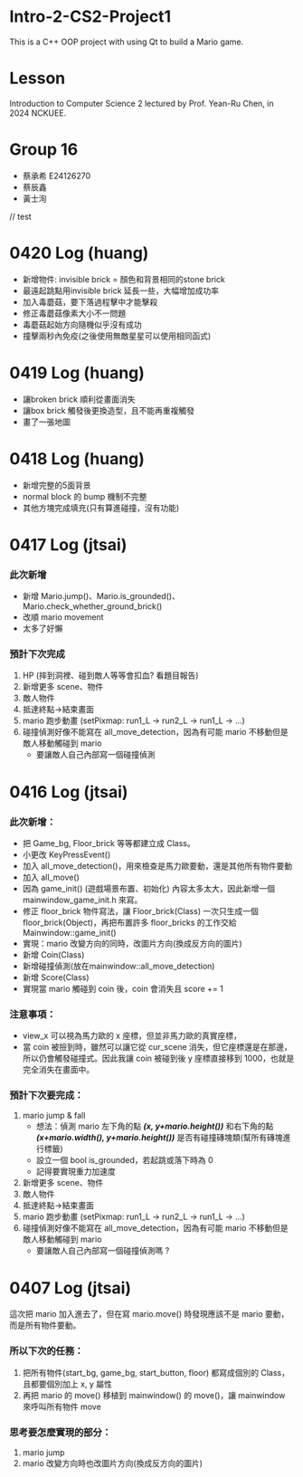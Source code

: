 ﻿# Intro-2-CS2-Project1
This is a C++ OOP project with using Qt to build a Mario game.

# Lesson
Introduction to Computer Science 2 lectured by Prof. Yean-Ru Chen, in 2024 NCKUEE.

# Group 16
- 蔡承希 E24126270
- 蔡辰鑫 
- 黃士洵

// test

# 0420 Log (huang)
- 新增物件: invisible brick = 顏色和背景相同的stone brick
- 最遠起跳點用invisible brick 延長一些，大幅增加成功率
- 加入毒蘑菇，要下落過程擊中才能擊殺
-  修正毒蘑菇像素大小不一問題
- 毒蘑菇起始方向隨機似乎沒有成功
- 撞擊兩秒內免疫(之後使用無敵星星可以使用相同函式)

# 0419 Log (huang)
- 讓broken brick 順利從畫面消失
- 讓box brick 觸發後更換造型，且不能再重複觸發
- 畫了一張地圖

# 0418 Log (huang)
- 新增完整的5面背景
- normal block 的 bump 機制不完整
-  其他方塊完成填充(只有算進碰撞，沒有功能)

# 0417 Log (jtsai)

### 此次新增
- 新增 Mario.jump()、Mario.is_grounded()、Mario.check_whether_ground_brick()
- 改順 mario movement
- 太多了好懶

### 預計下次完成
1. HP (摔到洞裡、碰到敵人等等會扣血? 看題目報告)
2. 新增更多 scene、物件
3. 敵人物件
4. 抵達終點->結束畫面
5. mario 跑步動畫 (setPixmap: run1_L -> run2_L -> run1_L -> ...)
6. 碰撞偵測好像不能寫在 all_move_detection，因為有可能 mario 不移動但是敵人移動觸碰到 mario
    - 要讓敵人自己內部寫一個碰撞偵測

# 0416 Log (jtsai)

### 此次新增：
- 把 Game_bg, Floor_brick 等等都建立成 Class。
- 小更改 KeyPressEvent()
- 加入 all_move_detection()，用來檢查是馬力歐要動，還是其他所有物件要動
- 加入 all_move()
- 因為 game_init() (遊戲場景布置、初始化) 內容太多太大，因此新增一個 mainwindow_game_init.h 來寫。
- 修正 floor_brick 物件寫法，讓 Floor_brick(Class) 一次只生成一個 floor_brick(Object)，再把布置許多 floor_bricks 的工作交給 Mainwindow::game_init()
- 實現：mario 改變方向的同時，改圖片方向(換成反方向的圖片)
- 新增 Coin(Class)
- 新增碰撞偵測(放在mainwindow::all_move_detection)
- 新增 Score(Class) 
- 實現當 mario 觸碰到 coin 後，coin 會消失且 score += 1

### 注意事項：
-   view_x 可以視為馬力歐的 x 座標，但並非馬力歐的真實座標，
-  當 coin 被撿到時，雖然可以讓它從 cur_scene 消失，但它座標還是在那邊，所以仍會觸發碰撞式。因此我讓 coin 被碰到後 y 座標直接移到 1000，也就是完全消失在畫面中。


### 預計下次要完成：
1. mario jump & fall 
    - 想法：偵測 mario 左下角的點 ***(x, y+mario.height())*** 和右下角的點 ***(x+mario.width(), y+mario.height())*** 是否有碰撞磚塊類(幫所有磚塊進行標籤) 
    - 設立一個 bool is_grounded，若起跳或落下時為 0
    - 記得要實現重力加速度
2. 新增更多 scene、物件
3. 敵人物件
4. 抵達終點->結束畫面
5. mario 跑步動畫 (setPixmap: run1_L -> run2_L -> run1_L -> ...)
6. 碰撞偵測好像不能寫在 all_move_detection，因為有可能 mario 不移動但是敵人移動觸碰到 mario
    - 要讓敵人自己內部寫一個碰撞偵測嗎 ?

# 0407 Log (jtsai)

這次把 mario 加入進去了，但在寫 mario.move() 時發現應該不是 mario 要動，而是所有物件要動。

### 所以下次的任務：
1. 把所有物件(start_bg, game_bg, start_button, floor) 都寫成個別的 Class，且都要個別加上 x, y 屬性
2. 再把 mario 的 move() 移植到 mainwindow() 的 move()，讓 mainwindow 來呼叫所有物件 move

### 思考要怎麼實現的部分：
1. mario jump
2. mario 改變方向時也改圖片方向(換成反方向的圖片)
 


